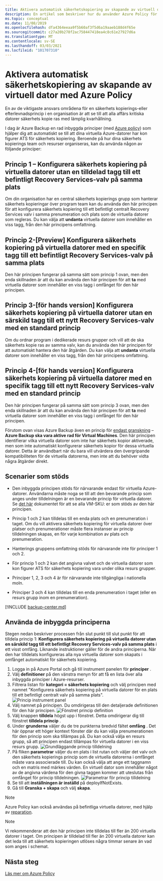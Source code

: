 ```yaml
---
title: Aktivera automatisk säkerhetskopiering av skapande av virtuell dator med Azure Policy
description: En artikel som beskriver hur du använder Azure Policy för att automatiskt aktivera säkerhets kopiering för alla virtuella datorer som skapats inom ett angivet omfång
ms.topic: conceptual
ms.date: 11/08/2019
ms.openlocfilehash: dfa4364eeaa9f5b60af3f5d6a19aaeb188d4f65e
ms.sourcegitcommit: c27a20b278f2ac758447418ea4c8c61e27927d6a
ms.translationtype: MT
ms.contentlocale: sv-SE
ms.lasthandoff: 03/03/2021
ms.locfileid: "101707310"
---
```

# <a name="auto-enable-backup-on-vm-creation-using-azure-policy"></a>Aktivera automatisk säkerhetskopiering av skapande av virtuell dator med Azure Policy

En av de viktigaste ansvars områdena för en säkerhets kopierings-eller efterlevnadsprincip i en organisation är att se till att alla affärs kritiska datorer säkerhets kopie ras med lämplig kvarhållning.

I dag är Azure Backup en rad inbyggda principer (med [Azure policy](../governance/policy/overview.md)) som hjälper dig att automatiskt se till att dina virtuella Azure-datorer har kon figurer ATS för säkerhets kopiering. Beroende på hur dina säkerhets kopierings team och resurser organiseras, kan du använda någon av följande principer:

## <a name="policy-1---configure-backup-on-vms-without-a-given-tag-to-an-existing-recovery-services-vault-in-the-same-location"></a>Princip 1 – Konfigurera säkerhets kopiering på virtuella datorer utan en tilldelad tagg till ett befintligt Recovery Services-valv på samma plats

Om din organisation har en central säkerhets kopierings grupp som hanterar säkerhets kopieringar över program team kan du använda den här principen för att konfigurera säkerhets kopiering till ett befintligt centralt Recovery Services valv i samma prenumeration och plats som de virtuella datorer som regleras. Du kan välja att **undanta** virtuella datorer som innehåller en viss tagg, från den här principens omfattning.

## <a name="policy-2---preview-configure-backup-on-vms-with-a-given-tag-to-an-existing-recovery-services-vault-in-the-same-location"></a>Princip 2-[Preview] Konfigurera säkerhets kopiering på virtuella datorer med en specifik tagg till ett befintligt Recovery Services-valv på samma plats
Den här principen fungerar på samma sätt som princip 1 ovan, men den enda skillnaden är att du kan använda den här principen för att **ta** med virtuella datorer som innehåller en viss tagg i omfånget för den här principen. 

## <a name="policy-3---preview-configure-backup-on-vms-without-a-given-tag-to-a-new-recovery-services-vault-with-a-default-policy"></a>Princip 3-[för hands version] Konfigurera säkerhets kopiering på virtuella datorer utan en särskild tagg till ett nytt Recovery Services-valv med en standard princip
Om du ordnar program i dedikerade resurs grupper och vill att de ska säkerhets kopie ras av samma valv, kan du använda den här principen för att automatiskt hantera den här åtgärden. Du kan välja att **undanta** virtuella datorer som innehåller en viss tagg, från den här principens omfattning.

## <a name="policy-4---preview-configure-backup-on-vms-with-a-given-tag-to-a-new-recovery-services-vault-with-a-default-policy"></a>Princip 4-[för hands version] Konfigurera säkerhets kopiering på virtuella datorer med en specifik tagg till ett nytt Recovery Services-valv med en standard princip
Den här principen fungerar på samma sätt som princip 3 ovan, men den enda skillnaden är att du kan använda den här principen för att **ta** med virtuella datorer som innehåller en viss tagg i omfånget för den här principen. 

Förutom ovan visas Azure Backup även en princip för [endast granskning](../governance/policy/concepts/effects.md#audit) – **Azure Backup ska vara aktive rad för Virtual Machines**. Den här principen identifierar vilka virtuella datorer som inte har säkerhets kopior aktiverade, men som inte automatiskt konfigurerar säkerhets kopior för dessa virtuella datorer. Detta är användbart när du bara vill utvärdera den övergripande kompatibiliteten för de virtuella datorerna, men inte att du behöver vidta några åtgärder direkt.

## <a name="supported-scenarios"></a>Scenarier som stöds

* Den inbyggda principen stöds för närvarande endast för virtuella Azure-datorer. Användarna måste noga se till att den bevarande princip som anges under tilldelningen är en bevarande princip för virtuella datorer. Se [det här](./backup-azure-policy-supported-skus.md) dokumentet för att se alla VM-SKU: er som stöds av den här principen.

* Princip 1 och 2 kan tilldelas till en enda plats och en prenumeration i taget. Om du vill aktivera säkerhets kopiering för virtuella datorer över platser och prenumerationer måste flera instanser av princip tilldelningen skapas, en för varje kombination av plats och prenumeration.

* Hanterings gruppens omfattning stöds för närvarande inte för principer 1 och 2.

* För princip 1 och 2 kan det angivna valvet och de virtuella datorer som kon figurer ATS för säkerhets kopiering vara under olika resurs grupper.

* Principer 1, 2, 3 och 4 är för närvarande inte tillgängliga i nationella moln.

* Principer 3 och 4 kan tilldelas till en enda prenumeration i taget (eller en resurs grupp inom en prenumeration).

[!INCLUDE [backup-center.md](../../includes/backup-center.md)]

## <a name="using-the-built-in-policies"></a>Använda de inbyggda principerna

Stegen nedan beskriver processen från slut punkt till slut punkt för att tilldela princip 1: **Konfigurera säkerhets kopiering på virtuella datorer utan en särskild tagg till ett befintligt Recovery Services-valv på samma plats** i ett visst omfång. Liknande instruktioner gäller för de andra principerna. När den har tilldelats konfigureras alla nya virtuella datorer som skapats i omfånget automatiskt för säkerhets kopiering.

1. Logga in på Azure Portal och gå till instrument panelen för **principer** .
2. Välj **definitioner** på den vänstra menyn för att få en lista över alla inbyggda principer i Azure-resurser.
3. Filtrera listan för **kategori = säkerhets kopiering** och välj principen med namnet "Konfigurera säkerhets kopiering på virtuella datorer för en plats till ett befintligt centralt valv på samma plats".
![Princip instrument panel](./media/backup-azure-auto-enable-backup/policy-dashboard.png)
4. Välj namnet på principen. Du omdirigeras till den detaljerade definitionen för den här principen.
![Fönstret princip definition](./media/backup-azure-auto-enable-backup/policy-definition-blade.png)
5. Välj knappen **tilldela** högst upp i fönstret. Detta omdirigerar dig till fönstret **tilldela princip** .
6. Under **grunderna** väljer du de tre punkterna bredvid fältet **omfång** . Det här öppnar ett höger kontext fönster där du kan välja prenumerationen för den princip som ska tillämpas på. Du kan också välja en resurs grupp, så att principen endast tillämpas för virtuella datorer i en viss resurs grupp.
![Grundläggande princip tilldelning](./media/backup-azure-auto-enable-backup/policy-assignment-basics.png)
7. På fliken **parametrar** väljer du en plats i list rutan och väljer det valv och den säkerhets kopierings princip som de virtuella datorerna i omfånget måste vara associerade till. Du kan också välja att ange ett taggnamn och en matris med märkes värden. En virtuell dator som innehåller något av de angivna värdena för den givna taggen kommer att uteslutas från omfånget för princip tilldelningen.
![Parametrar för princip tilldelning](./media/backup-azure-auto-enable-backup/policy-assignment-parameters.png)
8. Se till att **inställningen är inställd** på deployIfNotExists.
9. Gå till **Granska + skapa** och välj **skapa**.

> [!NOTE]
>
> Azure Policy kan också användas på befintliga virtuella datorer, med hjälp av [reparation](../governance/policy/how-to/remediate-resources.md).

> [!NOTE]
>
> Vi rekommenderar att den här principen inte tilldelas till fler än 200 virtuella datorer i taget. Om principen är tilldelad till fler än 200 virtuella datorer kan det leda till att säkerhets kopieringen utlöses några timmar senare än vad som anges i schemat.

## <a name="next-steps"></a>Nästa steg

[Läs mer om Azure Policy](../governance/policy/overview.md)